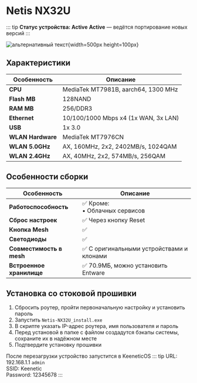 # Netis NX32U <BoostyBadge type="keenetic" text="5.0" url="/wiki/helpful/boosty"/> <YezBadge type="keenetic" text="4.3.6.3" url="/assets/files/firmware/Netis-NX32U.7z" />

::: tip **Статус устройства: Active**
**Active** — ведётся портирование новых версий
:::

![альтернативный текст](/assets/images/wiki/guides/Netis-NX32U/main.png){width=500px height=100px}

## Характеристики

| Особенность       | Описание                             |
|-------------------|--------------------------------------|
| **CPU**           | MediaTek MT7981B, aarch64, 1300 MHz  |
| **Flash MB**      | 128NAND                              |
| **RAM MB**        | 256/DDR3                             |
| **Ethernet**      | 10/100/1000 Mbps x4 (1x WAN, 3x LAN) |
| **USB**           | 1x 3.0                              |
| **WLAN Hardware** | MediaTek MT7976CN                    |
| **WLAN 5.0GHz**   | AX, 160MHz, 2x2, 2402MB/s, 1024QAM   |
| **WLAN 2.4GHz**   | AX, 40MHz, 2x2, 574MB/s, 256QAM      |

## Особенности сборки

| Особенность              | Описание                                 |
|--------------------------|------------------------------------------|
| **Работоспособность**    | ✅ Кроме: <br/> • Облачных сервисов       |
| **Сброс настроек**       | ✅ Через кнопку Reset                     |
| **Кнопка Mesh**          | ✅                                        |
| **Светодиоды**           | ✅                                        |
| **Совместимость в mesh** | ✅ С оригинальными устройствами и клонами |
| **Встроенное хранилище** | ✅ 70.9МБ, можно установить Entware                     |

## Установка со стоковой прошивки

1. Сбросить роутер, пройти первоначальную настройку и установить пароль
2. Запустить `Netis-NX32U_install.exe`
3. В скрипте указать IP-адрес роутера, имя пользователя и пароль
4. Перед установой в папке с файлом создадутся бэкапы системы, сохраните их в надёжном месте
5. Подтвердите установку прошивки

После перезагрузки устройство запустится в KeeneticOS
::: tip URL: 192.168.1.1 `admin`<br/>SSID: Keenetic<br/>Password: 12345678
:::